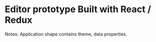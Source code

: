 # Editor prototype Built with React / Redux

Notes:
Application shape contains theme, data properties.
